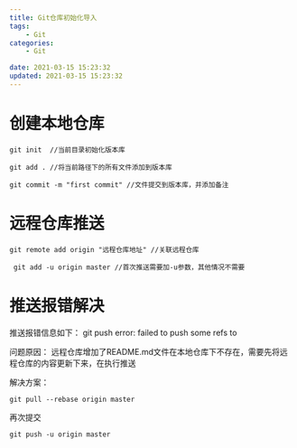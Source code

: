 ```yaml
---
title: Git仓库初始化导入
tags: 
	- Git
categories: 
	- Git

date: 2021-03-15 15:23:32	
updated: 2021-03-15 15:23:32
---
```

# <span id="inline-blue">创建本地仓库</span> 
```shell
git init  //当前目录初始化版本库

git add . //将当前路径下的所有文件添加到版本库

git commit -m "first commit" //文件提交到版本库，并添加备注
```
# <span id="inline-blue">远程仓库推送</span> 
```shell
git remote add origin "远程仓库地址" //关联远程仓库

 git add -u origin master //首次推送需要加-u参数，其他情况不需要

```

# <span id="inline-blue">推送报错解决</span> 
推送报错信息如下：
git push error: failed to push some refs to

问题原因： 远程仓库增加了README.md文件在本地仓库下不存在，需要先将远程仓库的内容更新下来，在执行推送

解决方案：
```shell
git pull --rebase origin master
```
再次提交
```shell
git push -u origin master
```
